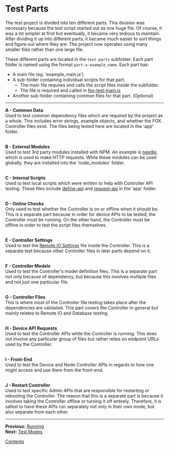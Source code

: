 # Test Parts

The test project is divided into ten different parts. This division was necessary because the test script started out as one huge file. Of course, it was a lot simpler at first but eventually, it became very tedious to maintain. After dividing it up into different parts, it became much easier to sort things and figure out where they are. The project now operates using many smaller files rather than one large file.

These different parts are located in the `test-parts` subfolder. Each part folder is named using the format `part-x-example_name`. Each part has:

* A main file (eg. 'example_main.js')
* A sub-folder containing individual scripts for that part.
	* The main file requires and calls the script files inside the subfolder.
	* The file is required and called in [fox-test-main.js](../test/fox-test-main.js)
* Another sub-folder containing common files for that part.  (Optional)

---

**A - Common Data**  
Used to test common dependency files which are required by the project as a whole. This includes error strings, example objects, and whether the FOX Controller files exist. The files being tested here are located in the 'app' folder.

\
**B - External Modules**  
Used to test 3rd party modules installed with NPM. An example is [needle](https://www.npmjs.com/package/needle), which is used to make HTTP requests. While these modules can be used globally, they are installed into the 'node_modules' folder.

\
**C - Internal Scripts**  
Used to test local scripts which were written to help with Controller API testing. These files include [define-api](../app/define-api.js) and [request-api](../app/request-api.js) in the 'app' folder.

\
**D - Online Checks**  
Only used to test whether the Controller is on or offline when it should be. This is a separate part because in order for device APIs to be tested, the Controller must be running. On the other hand, the Controller must be offline in order to test the script files themselves.

\
**E - Controller Settings**  
Used to test the [Remote IO Settings](https://github.com/tjohnston-softdev/fox-controller-app/blob/master/fox-devices/remote_io/remote_io.settings.js) file inside the Controller. This is a separate test because other Controller files in later parts depend on it.

\
**F - Controller Models**  
Used to test the Controller's model definition files. This is a separate part not only because of dependency, but because this involves multiple files and not just one particular file.

\
**G - Controller Files**  
This is where most of the Controller file testing takes place after the dependencies are validated. This part covers the Controller in general but mainly relates to Remote IO and Database testing.

\
**H - Device API Requests**  
Used to test the Controller APIs while the Controller is running. This does not involve any particular group of files but rather relies on endpoint URLs used by the Controller.

\
**I - Front-End**  
Used to test the Device and Node Controller APIs in regards to how one might access and use them from the front-end.

\
**J - Restart Controller**  
Used to test specific Admin APIs that are responsible for restarting or rebooting the Controller. The reason that this is a separate part is because it involves taking the Controller offline or turning it off entirely. Therefore, it is safest to have these APIs run separately not only in their own mode, but also separate from each other.

---

**Previous:** [Running](./running.md)  
**Next:** [Test Modes](./modes.md)

[Contents](./readme.md)

